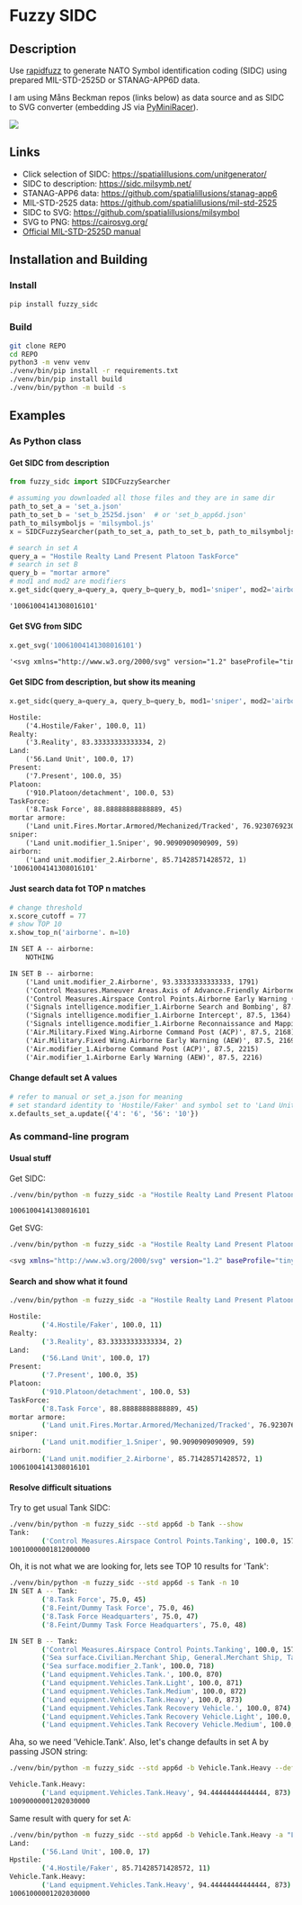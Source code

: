 # Fuzzy SIDC


## Description

Use [rapidfuzz](https://github.com/rapidfuzz/RapidFuzz) to generate NATO Symbol identification coding (SIDC) using prepared MIL-STD-2525D or STANAG-APP6D data.

I am using Måns Beckman repos (links below) as data source and as SIDC to SVG converter (embedding JS via [PyMiniRacer](https://github.com/sqreen/PyMiniRacer)).

![](pics/sets.png)


## Links

- Click selection of SIDC: <https://spatialillusions.com/unitgenerator/>
- SIDC to description: <https://sidc.milsymb.net/>
- STANAG-APP6 data: <https://github.com/spatialillusions/stanag-app6>
- MIL-STD-2525 data: <https://github.com/spatialillusions/mil-std-2525>
- SIDC to SVG: <https://github.com/spatialillusions/milsymbol>
- SVG to PNG: <https://cairosvg.org/>
- [Official MIL-STD-2525D manual](https://www.jcs.mil/portals/36/documents/doctrine/other_pubs/ms_2525d.pdf)


## Installation and Building

### Install

```bash
pip install fuzzy_sidc
```

### Build

```bash
git clone REPO
cd REPO
python3 -m venv venv
./venv/bin/pip install -r requirements.txt
./venv/bin/pip install build
./venv/bin/python -m build -s
```


## Examples

### As Python class

#### Get SIDC from description

```python
from fuzzy_sidc import SIDCFuzzySearcher

# assuming you downloaded all those files and they are in same dir
path_to_set_a = 'set_a.json'
path_to_set_b = 'set_b_2525d.json'  # or 'set_b_app6d.json'
path_to_milsymboljs = 'milsymbol.js'
x = SIDCFuzzySearcher(path_to_set_a, path_to_set_b, path_to_milsymboljs)

# search in set A
query_a = "Hostile Realty Land Present Platoon TaskForce"
# search in set B
query_b = "mortar armore"
# mod1 and mod2 are modifiers
x.get_sidc(query_a=query_a, query_b=query_b, mod1='sniper', mod2='airborn')
```
```txt
'10061004141308016101'
```

#### Get SVG from SIDC

```python
x.get_svg('10061004141308016101')
```
```txt
'<svg xmlns="http://www.w3.org/2000/svg" version="1.2" baseProfile="tiny" width="53.2" height="67.2" viewBox="24 -16 152 192"><path d="M 100,28 L172,100 100,172 28,100 100,28 Z" stroke-width="4" stroke="black" fill="rgb(255,128,128)" fill-opacity="1" ></path><circle cx="100" cy="115" r="5" stroke-width="4" stroke="black" fill="none" ></circle><path d="M100,111 l0,-30 M90,90 l10,-10 10,10" stroke-width="4" stroke="black" fill="none" ></path><path d="M 70,120 l 60,0 c10,0 10,10 0,10 l -60,0 c-10,0 -10,-10 0,-10" stroke-width="4" stroke="black" fill="none" ></path><path d="m 120,65 -11,0 m 11,10 -14,0 m 4,-14 -30,0 0,18 25,0 z m 10,2 0,14" stroke-width="4" stroke="black" fill="none" ></path><path d="M55,28 L55,-12 145,-12 145,28" stroke-width="4" stroke="black" fill="none" ></path><g transform="translate(0,0)" stroke-width="4" stroke="black" fill="none" ><circle cx="100" cy="8" r="7.5" fill="black" ></circle><circle cx="70" cy="8" r="7.5" fill="black" ></circle><circle cx="130" cy="8" r="7.5" fill="black" ></circle></g></svg>'
```

#### Get SIDC from description, but show its meaning

```python
x.get_sidc(query_a=query_a, query_b=query_b, mod1='sniper', mod2='airborn', show_results=True)
```
```txt
Hostile:
	('4.Hostile/Faker', 100.0, 11)
Realty:
	('3.Reality', 83.33333333333334, 2)
Land:
	('56.Land Unit', 100.0, 17)
Present:
	('7.Present', 100.0, 35)
Platoon:
	('910.Platoon/detachment', 100.0, 53)
TaskForce:
	('8.Task Force', 88.88888888888889, 45)
mortar armore:
	('Land unit.Fires.Mortar.Armored/Mechanized/Tracked', 76.92307692307692, 1566)
sniper:
	('Land unit.modifier_1.Sniper', 90.9090909090909, 59)
airborn:
	('Land unit.modifier_2.Airborne', 85.71428571428572, 1)
'10061004141308016101'
```

#### Just search data fot TOP n matches

```python
# change threshold
x.score_cutoff = 77
# show TOP 10
x.show_top_n('airborne'. n=10)
```
```txt
IN SET A -- airborne:
	NOTHING

IN SET B -- airborne:
	('Land unit.modifier_2.Airborne', 93.33333333333333, 1791)
	('Control Measures.Maneuver Areas.Axis of Advance.Friendly Airborne/Aviation', 87.5, 79)
	('Control Measures.Airspace Control Points.Airborne Early Warning (AEW) Station', 87.5, 130)
	('Signals intelligence.modifier_1.Airborne Search and Bombing', 87.5, 1363)
	('Signals intelligence.modifier_1.Airborne Intercept', 87.5, 1364)
	('Signals intelligence.modifier_1.Airborne Reconnaissance and Mapping', 87.5, 1366)
	('Air.Military.Fixed Wing.Airborne Command Post (ACP)', 87.5, 2168)
	('Air.Military.Fixed Wing.Airborne Early Warning (AEW)', 87.5, 2169)
	('Air.modifier_1.Airborne Command Post (ACP)', 87.5, 2215)
	('Air.modifier_1.Airborne Early Warning (AEW)', 87.5, 2216)
```

#### Change default set A values

```python
# refer to manual or set_a.json for meaning
# set standard identity to 'Hostile/Faker' and symbol set to 'Land Unit'
x.defaults_set_a.update({'4': '6', '56': '10'})
```

### As command-line program

#### Usual stuff

Get SIDC:

```bash
./venv/bin/python -m fuzzy_sidc -a "Hostile Realty Land Present Platoon TaskForce" -b "mortar armore" -m1 sniper -m2 airborn

10061004141308016101
```

Get SVG:

```bash
./venv/bin/python -m fuzzy_sidc -a "Hostile Realty Land Present Platoon TaskForce" -b "mortar armore" -m1 sniper -m2 airborn --svg

<svg xmlns="http://www.w3.org/2000/svg" version="1.2" baseProfile="tiny" width="53.2" height="67.2" viewBox="24 -16 152 192"><path d="M 100,28 L172,100 100,172 28,100 100,28 Z" stroke-width="4" stroke="black" fill="rgb(255,128,128)" fill-opacity="1" ></path><circle cx="100" cy="115" r="5" stroke-width="3" stroke="black" fill="none" ></circle><path d="M100,111 l0,-30 M90,90 l10,-10 10,10" stroke-width="3" stroke="black" fill="none" ></path><path d="m 90,125 h 20 c 10,0 10,15 0,15 H 90 c -10,0 -10,-15 0,-15" stroke-width="3" stroke="black" fill="none" ></path><path d="m 120,65 -11,0 m 11,10 -14,0 m 4,-14 -30,0 0,18 25,0 z m 10,2 0,14" stroke-width="3" stroke="black" fill="none" ></path><path d="M55,28 L55,-12 145,-12 145,28" stroke-width="4" stroke="black" fill="none" ></path><g transform="translate(0,0)" stroke-width="4" stroke="black" fill="none" ><circle cx="100" cy="8" r="7.5" fill="black" ></circle><circle cx="70" cy="8" r="7.5" fill="black" ></circle><circle cx="130" cy="8" r="7.5" fill="black" ></circle></g></svg>
```

#### Search and show what it found

```bash
./venv/bin/python -m fuzzy_sidc -a "Hostile Realty Land Present Platoon TaskForce" -b "mortar armore" -m1 sniper -m2 airborn --show

Hostile:
        ('4.Hostile/Faker', 100.0, 11)
Realty:
        ('3.Reality', 83.33333333333334, 2)
Land:
        ('56.Land Unit', 100.0, 17)
Present:
        ('7.Present', 100.0, 35)
Platoon:
        ('910.Platoon/detachment', 100.0, 53)
TaskForce:
        ('8.Task Force', 88.88888888888889, 45)
mortar armore:
        ('Land unit.Fires.Mortar.Armored/Mechanized/Tracked', 76.92307692307692, 1566)
sniper:
        ('Land unit.modifier_1.Sniper', 90.9090909090909, 59)
airborn:
        ('Land unit.modifier_2.Airborne', 85.71428571428572, 1)
10061004141308016101
```

#### Resolve difficult situations


Try to get usual Tank SIDC:

```bash
./venv/bin/python -m fuzzy_sidc --std app6d -b Tank --show
Tank:
        ('Control Measures.Airspace Control Points.Tanking', 100.0, 157)
10010000001812000000
```

Oh, it is not what we are looking for, lets see TOP 10 results for 'Tank':

```bash
./venv/bin/python -m fuzzy_sidc --std app6d -s Tank -n 10
IN SET A -- Tank:
        ('8.Task Force', 75.0, 45)
        ('8.Feint/Dummy Task Force', 75.0, 46)
        ('8.Task Force Headquarters', 75.0, 47)
        ('8.Feint/Dummy Task Force Headquarters', 75.0, 48)

IN SET B -- Tank:
        ('Control Measures.Airspace Control Points.Tanking', 100.0, 157)
        ('Sea surface.Civilian.Merchant Ship, General.Merchant Ship, Tanker', 100.0, 689)
        ('Sea surface.modifier_2.Tank', 100.0, 718)
        ('Land equipment.Vehicles.Tank.', 100.0, 870)
        ('Land equipment.Vehicles.Tank.Light', 100.0, 871)
        ('Land equipment.Vehicles.Tank.Medium', 100.0, 872)
        ('Land equipment.Vehicles.Tank.Heavy', 100.0, 873)
        ('Land equipment.Vehicles.Tank Recovery Vehicle.', 100.0, 874)
        ('Land equipment.Vehicles.Tank Recovery Vehicle.Light', 100.0, 875)
        ('Land equipment.Vehicles.Tank Recovery Vehicle.Medium', 100.0, 876)
```

Aha, so we need 'Vehicle.Tank'.
Also, let's change defaults in set A by passing JSON string:

```bash
./venv/bin/python -m fuzzy_sidc --std app6d -b Vehicle.Tank.Heavy --defaults_set_a '{"4": "6", "56": "10"}' --show

Vehicle.Tank.Heavy:
        ('Land equipment.Vehicles.Tank.Heavy', 94.44444444444444, 873)
10090000001202030000
```

Same result with query for set A:

```bash
./venv/bin/python -m fuzzy_sidc --std app6d -b Vehicle.Tank.Heavy -a "Land Hpstile" --show
Land:
        ('56.Land Unit', 100.0, 17)
Hpstile:
        ('4.Hostile/Faker', 85.71428571428572, 11)
Vehicle.Tank.Heavy:
        ('Land equipment.Vehicles.Tank.Heavy', 94.44444444444444, 873)
10061000001202030000
```
